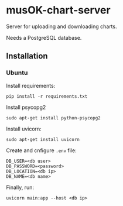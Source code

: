 # musOK-chart-server
Server for uploading and downloading charts.

Needs a PostgreSQL database.

## Installation

### Ubuntu

Install requirements:
```
pip install -r requirements.txt
```

Install psycopg2
```
sudo apt-get install python-psycopg2
```

Install uvicorn:
```
sudo apt-get install uvicorn
```

Create and cnfigure `.env` file:
```
DB_USER=<db user>
DB_PASSWORD=<password>
DB_LOCATION=<db ip>
DB_NAME=<db name>
```

Finally, run:
```
uvicorn main:app --host <db ip>
```
